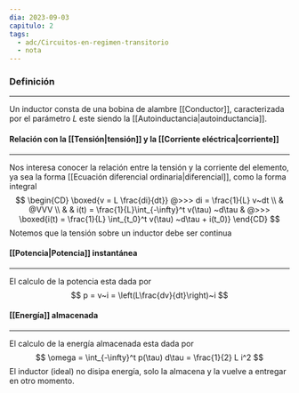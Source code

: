 ```yaml
---
dia: 2023-09-03
capitulo: 2
tags:
  - adc/Circuitos-en-regimen-transitorio
  - nota
---
```

### Definición
---
Un inductor consta de una bobina de alambre [[Conductor]], caracterizada por el parámetro $L$ este siendo la [[Autoinductancia|autoinductancia]].

#### Relación con la [[Tensión|tensión]] y la [[Corriente eléctrica|corriente]]
---
Nos interesa conocer la relación entre la tensión y la corriente del elemento, ya sea la forma [[Ecuación diferencial ordinaria|diferencial]], como la forma integral $$ \begin{CD} 
	\boxed{v = L \frac{di}{dt}} @>>> di = \frac{1}{L} v~dt \\
	& @VVV \\
	& & i(t) = \frac{1}{L}\int_{-\infty}^t v(\tau) ~d\tau  & @>>> 
	\boxed{i(t) = \frac{1}{L} \int_{t_0}^t v(\tau) ~d\tau + i(t_0)}
\end{CD} $$
Notemos que la tensión sobre un inductor debe ser continua

#### [[Potencia|Potencia]] instantánea
---
El calculo de la potencia esta dada por $$ p = v~i = \left(L\frac{dv}{dt}\right)~i $$

#### [[Energía]] almacenada
---
El calculo de la energía almacenada esta dada por $$ \omega = \int_{-\infty}^t p(\tau) d\tau = \frac{1}{2} L i^2 $$
El inductor (ideal) no disipa energía, solo la almacena y la vuelve a entregar en otro momento.


